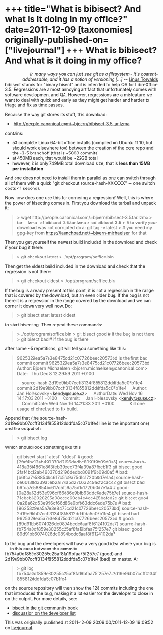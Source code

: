 +++
title="What is bibisect? And what is it doing in my office?"
date=2011-12-09
[taxonomies]
originally-published-on=["livejournal"]
+++
What is bibisect? And what is it doing in my office?
====================================================

<div style="text-align: right;"><i>In many ways you can just see git as a filesystem -
it&#39;s content- addressable, and it has a notion of versioning [...]</i>
-- <a href="http://kerneltrap.org/node/4982">Linus Torvalds</a></div>
bibisect stands for &quot;binary bisect&quot; and is intended to help QA for LibreOffice 3.5. Regressions are a most annoying artifact that unfortunately comes with software development and QA. However, regressions are a misfeature we want to deal with quick and early as they might get harder and harder to triage and fix as time passes.

Because the way git stores its stuff, this download:

<ul><li>&nbsp;<a href="http://people.canonical.com/~bjoern/bibisect-3.5.tar.lzma">http://people.canonical.com/~bjoern/bibisect-3.5.tar.lzma</a></li></ul>contains:

<ul><li>53 complete Linux 64-bit office installs (compiled on Ubuntu 11.10, but should work elsewhere too) between the creation of the core repo and the -3-5 branchoff (that is ~5000 commits)</li><li>at 450MB each, that would be ~22GB total</li><li>however, it is only 749MB total download size, that is <b> less than 15MB per installation</b></li></ul>And one does not need to install them in parallel as one can switch through all of them with a quick &quot;git checkout source-hash-XXXXXX&quot; -- one switch costs &lt;1 second).

Now how does one use this for cornering a regression? Well, this is where the power of bisecting comes in. First you download the tarball and unpack it:

<blockquote>&gt; wget http://people.canonical.com/~bjoern/bibisect-3.5.tar.lzma
&gt; tar --lzma -xf bibisect-3.5.tar.lzma
&gt; cd bibisect-3.5
&gt; # to verify your download was not corrupted do a: git tag -v latest
&gt; # you need my gpg-key from <a href="https://launchpad.net/~bjoern-michaelsen">https://launchpad.net/~bjoern-michaelsen</a> for that
</blockquote>
Then you get yourself the newest build included in the download and check if your bug it there:

<blockquote>&gt; git checkout latest
&gt; ./opt/program/soffice.bin
</blockquote>
Then get the oldest build included in the download and check that the regression is not there:

<blockquote>&gt; git checkout oldest
&gt; ./opt/program/soffice.bin
</blockquote>
If the bug is already present at this point, it is not a regression in the range that is covered by the download, but an even older bug.
If the bug is not there it is a regression in the range covered by the download and we can corner it down very well now. Do:

<blockquote>&gt; git bisect start latest oldest
</blockquote>
to start bisecting. Then repeat these commands:

<blockquote>&gt; ./opt/program/soffice.bin
&gt; git bisect good # if the bug is not there
&gt; git bisect bad # if the bug is there
</blockquote>
after some ~5 repetitions, git will tell you something like this:

<blockquote>9625329ea5a7e3e8475cd21c07726beec20573bd is the first bad commit
commit 9625329ea5a7e3e8475cd21c07726beec20573bd
Author: Bjoern Michaelsen &lt;bjoern.michaelsen@canonical.com&gt;
Date:&nbsp;&nbsp; Thu Dec 8 12:29:59 2011 +0100

&nbsp;&nbsp;&nbsp; source-hash-2d19e9bb07ccff3134f855812dddfda5c07b1fe4
&nbsp;&nbsp;&nbsp;
&nbsp;&nbsp;&nbsp; commit 2d19e9bb07ccff3134f855812dddfda5c07b1fe4
&nbsp;&nbsp;&nbsp; Author:&nbsp;&nbsp;&nbsp;&nbsp; Jan Holesovsky &lt;kendy@suse.cz&gt;
&nbsp;&nbsp;&nbsp; AuthorDate: Wed Nov 16 14:17:03 2011 +0100
&nbsp;&nbsp;&nbsp; Commit:&nbsp;&nbsp;&nbsp;&nbsp; Jan Holesovsky &lt;kendy@suse.cz&gt;
&nbsp;&nbsp;&nbsp; CommitDate: Wed Nov 16 14:21:33 2011 +0100
&nbsp;&nbsp;&nbsp;
&nbsp;&nbsp;&nbsp;&nbsp;&nbsp;&nbsp;&nbsp; Kill one usage of chrel.sed to fix build.
</blockquote>
Append that (the source-hash-2d19e9bb07ccff3134f855812dddfda5c07b1fe4 line is the important one) and the output of:

<blockquote>&gt; git bisect log
</blockquote>
Which should look something like this:

<blockquote>git bisect start &#39;latest&#39; &#39;oldest&#39;
# good: [2faf4bc12ab490370d2196dedbc8091f9b09d0a5] source-hash-418a35f4861e863feb39eec73f4a39a87fbcb1f3
git bisect good 2faf4bc12ab490370d2196dedbc8091f9b09d0a5
# bad: [b6fca7e58854bc617c5fc9a75d1c1720b0d7e1a4] source-hash-ce60138d339a5eb2a174a5d27063249acf2cac42
git bisect bad b6fca7e58854bc617c5fc9a75d1c1720b0d7e1a4
# good: [0a28a62d53e996cf66d86e9bfb63ddc6ade75b7e] source-hash-71cbcb62028295a98ceee60cb4c4ee425bafcd2e
git bisect good 0a28a62d53e996cf66d86e9bfb63ddc6ade75b7e
# bad: [9625329ea5a7e3e8475cd21c07726beec20573bd] source-hash-2d19e9bb07ccff3134f855812dddfda5c07b1fe4
git bisect bad 9625329ea5a7e3e8475cd21c07726beec20573bd
# good: [89d91bb6074026dc0894bcdc6aaf8f6124102da7] source-hash-fb754a0df859e30255c25af8fa19bfaa75f257e7
git bisect good 89d91bb6074026dc0894bcdc6aaf8f6124102da7
</blockquote>
to the bug and the developers will have a very good idea where your bug is -- in this case between the commits fb754a0df859e30255c25af8fa19bfaa75f257e7 (good) and 2d19e9bb07ccff3134f855812dddfda5c07b1fe4 (bad) on master. A:

<blockquote>&gt; git log fb754a0df859e30255c25af8fa19bfaa75f257e7..2d19e9bb07ccff3134f855812dddfda5c07b1fe4
</blockquote>
on the source repository will then show the 128 commits including the one that introduced the bug, making it a lot easier for the developer to close in on the culprit.
For more details, see:<ul><li><a href="http://book.git-scm.com/5_finding_issues_-_git_bisect.html">bisect in the git community book </a></li><li><a href="http://nabble.documentfoundation.org/What-is-bibisect-And-what-is-it-doing-in-my-office-td3572953.html">discussion on the developer list</a></li></ul>

This was originally published at 2011-12-09 20:09:00/2011-12-09 19:09:52 on [livejournal](https://sweetshark.livejournal.com/7683.html).
